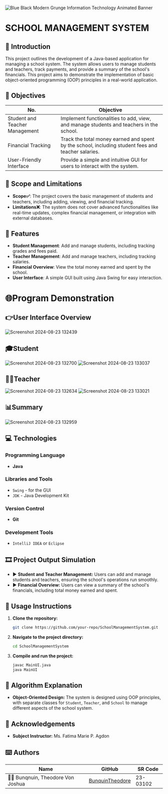 ![Blue Black Modern Grunge Information Technology Animated Banner](https://github.com/user-attachments/assets/ae7cfead-4892-4762-874a-b3094b194c8f)

# SCHOOL MANAGEMENT SYSTEM

## 🎯 Introduction 
This project outlines the development of a Java-based application for managing a school system. The system allows users to manage students and teachers, track payments, and provide a summary of the school's financials. This project aims to demonstrate the implementation of basic object-oriented programming (OOP) principles in a real-world application.

## 🔎 Objectives

| No.                         | Objective                                                                                          |
|-----------------------------|---------------------------------------------------------------------------------------------------|
| Student and Teacher Management | Implement functionalities to add, view, and manage students and teachers in the school. |
| Financial Tracking           | Track the total money earned and spent by the school, including student fees and teacher salaries.|
| User-Friendly Interface      | Provide a simple and intuitive GUI for users to interact with the system.                        |

## 🔬 Scope and Limitations

- **Scope✅**: The project covers the basic management of students and teachers, including adding, viewing, and financial tracking.
- **Limitations❌**: The system does not cover advanced functionalities like real-time updates, complex financial management, or integration with external databases.

## 👀 Features

- **Student Management**: Add and manage students, including tracking grades and fees paid.
- **Teacher Management**: Add and manage teachers, including tracking salaries.
- **Financial Overview**: View the total money earned and spent by the school.
- **User Interface**: A simple GUI built using Java Swing for easy interaction.

# 🌐Program Demonstration

## 👉User Interface Overview
![Screenshot 2024-08-23 132439](https://github.com/user-attachments/assets/38e519d7-b841-4510-b889-71f022bb1c4e)

## 🎓Student
![Screenshot 2024-08-23 132700](https://github.com/user-attachments/assets/58a6727c-49aa-405f-90e0-404f36690413)
![Screenshot 2024-08-23 133037](https://github.com/user-attachments/assets/0c898692-fcef-4d54-a36b-2f8c491a5b01)

## 👩‍🏫Teacher
![Screenshot 2024-08-23 132634](https://github.com/user-attachments/assets/16c13529-3a19-4344-b5e1-5de7633fde03)
![Screenshot 2024-08-23 133021](https://github.com/user-attachments/assets/6905f2fe-690e-4077-8cfd-92ccc5560871)


## 📊Summary
![Screenshot 2024-08-23 132959](https://github.com/user-attachments/assets/a21548c9-2cba-4d67-b5c1-960303fadebb)


## 💻 Technologies

### Programming Language
- **Java**

### Libraries and Tools
- `Swing` - for the GUI
- `JDK` - Java Development Kit

### Version Control
- **Git**

### Development Tools
- `IntelliJ IDEA` or `Eclipse`

## 🎞 Project Output Simulation
- ▶️ **Student and Teacher Management:** Users can add and manage students and teachers, ensuring the school's operations run smoothly.
- ▶️ **Financial Overview:** Users can view a summary of the school's financials, including total money earned and spent.

## 🚀 Usage Instructions

1. **Clone the repository:**
    ```bash
    git clone https://github.com/your-repo/SchoolManagementSystem.git
    ```
2. **Navigate to the project directory:**
    ```bash
    cd SchoolManagementSystem
    ```
3. **Compile and run the project:**
    ```bash
    javac MainUI.java
    java MainUI
    ```

## 🧠 Algorithm Explanation

- **Object-Oriented Design:** The system is designed using OOP principles, with separate classes for `Student`, `Teacher`, and `School` to manage different aspects of the school system.

## 🤍 Acknowledgements

- **Subject Instructor:** Ms. Fatima Marie P. Agdon

## ⌨️ Authors

| Name                             | GitHub                                                | SR Code     |
|----------------------------------|-------------------------------------------------------|-------------|
| 👨‍🎓 Bunqnuin, Theodore Von Joshua | [BunquinTheodore](https://github.com/BunquinTheodore) | 23-03102    |

